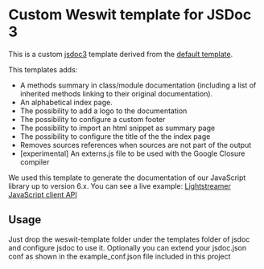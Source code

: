 # Custom Weswit template for JSDoc 3

This is a custom [jsdoc3](https://github.com/jsdoc3/jsdoc) template derived from the [default template](https://github.com/jsdoc3/jsdoc/tree/master/templates/default).

This templates adds:
* A methods summary in class/module documentation (including a list of inherited methods linking to their original documentation).
* An alphabetical index page.
* The possibility to add a logo to the documentation
* The possibility to configure a custom footer
* The possibility to import an html snippet as summary page
* The possibility to configure the title of the the index page
* Removes sources references when sources are not part of the output
* [experimental] An externs.js file to be used with the Google Closure compiler

We used this template to generate the documentation of our JavaScript library up to version 6.x. You can see a live example: [Lightstreamer JavaScript client API](http://www.lightstreamer.com/latest/Lightstreamer_Allegro-Presto-Vivace_6_0/Lightstreamer/DOCS-SDKs/sdk_client_javascript/doc/API-reference/index.html)

## Usage
Just drop the weswit-template folder under the templates folder of jsdoc and configure jsdoc to use it. Optionally you can extend your jsdoc.json conf as shown in the example_conf.json file included in this project
